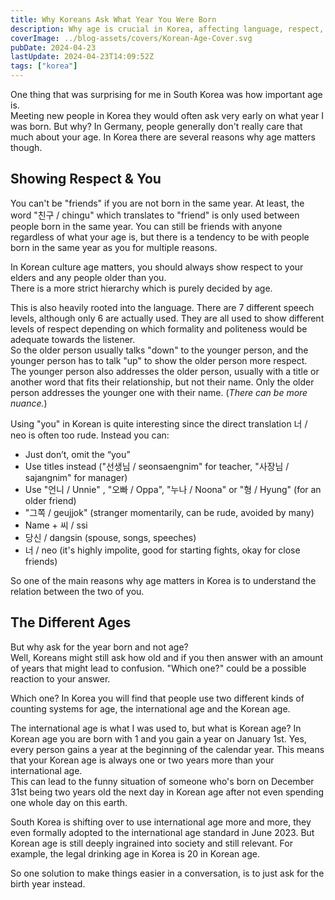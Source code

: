 ```yaml
---
title: Why Koreans Ask What Year You Were Born
description: Why age is crucial in Korea, affecting language, respect, and social relationships. What is Korean & international age?
coverImage: ../blog-assets/covers/Korean-Age-Cover.svg
pubDate: 2024-04-23
lastUpdate: 2024-04-23T14:09:52Z
tags: ["korea"]
---
```


One thing that was surprising for me in South Korea was how important age is.  
Meeting new people in Korea they would often ask very early on what year I was born. But why? In Germany, people generally don't really care that much about your age. In Korea there are several reasons why age matters though.

## Showing Respect & You

You can't be "friends" if you are not born in the same year. At least, the word "친구 / chingu" which translates to "friend" is only used between people born in the same year. You can still be friends with anyone regardless of what your age is, but there is a tendency to be with people born in the same year as you for multiple reasons.

In Korean culture age matters, you should always show respect to your elders and any people older than you.  
There is a more strict hierarchy which is purely decided by age.

This is also heavily rooted into the language. There are 7 different speech levels, although only 6 are actually used. They are all used to show different levels of respect depending on which formality and politeness would be adequate towards the listener.  
So the older person usually talks "down" to the younger person, and the younger person has to talk "up" to show the older person more respect.  
The younger person also addresses the older person, usually with a title or another word that fits their relationship, but not their name. Only the older person addresses the younger one with their name. (*There can be more nuance.*)

Using "you" in Korean is quite interesting since the direct translation 너 / neo is often too rude. Instead you can:  
- Just don’t, omit the “you”
- Use titles instead ("선생님 / seonsaengnim" for teacher, "사장님 / sajangnim" for manager)
- Use "언니 / Unnie" , "오빠 / Oppa", "누나 / Noona" or "형 / Hyung" (for an older friend)
- "그쪽 / geujjok" (stranger momentarily, can be rude, avoided by many)
- Name + 씨 / ssi
- 당신 / dangsin (spouse, songs, speeches)
- 너 / neo (it's highly impolite, good for starting fights, okay for close friends)

So one of the main reasons why age matters in Korea is to understand the relation between the two of you.

## The Different Ages
But why ask for the year born and not age?  
Well, Koreans might still ask how old and if you then answer with an amount of years that might lead to confusion. "Which one?" could be a possible reaction to your answer.

Which one? In Korea you will find that people use two different kinds of counting systems for age, the international age and the Korean age.

The international age is what I was used to, but what is Korean age?
In Korean age you are born with 1 and you gain a year on January 1st. Yes, every person gains a year at the beginning of the calendar year. This means that your Korean age is always one or two years more than your international age.  
This can lead to the funny situation of someone who's born on December 31st being two years old the next day in Korean age after not even spending one whole day on this earth.

South Korea is shifting over to use international age more and more, they even formally adopted to the international age standard in June 2023. But Korean age is still deeply ingrained into society and still relevant. For example, the legal drinking age in Korea is 20 in Korean age. 

So one solution to make things easier in a conversation, is to just ask for the birth year instead.
